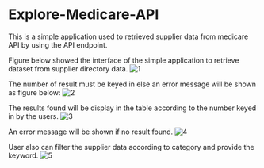 # Explore-Medicare-API
This is a simple application used to retrieved supplier data from medicare API by using the API endpoint.

Figure below showed the interface of the simple application to retrieve dataset from supplier directory data.
![1](https://user-images.githubusercontent.com/44746272/47998315-d48a0280-e139-11e8-8742-0b6f375400f3.png)

The number of result must be keyed in else an error message will be shown as figure below:
![2](https://user-images.githubusercontent.com/44746272/47998417-3480a900-e13a-11e8-9a07-155b3195dcbb.png)

The results found will be display in the table according to the number keyed in by the users.
![3](https://user-images.githubusercontent.com/44746272/47998950-e2408780-e13b-11e8-9d6e-66d85f552a73.png)

An error message will be shown if no result found.
![4](https://user-images.githubusercontent.com/44746272/47998907-bde4ab00-e13b-11e8-9055-19faf3e92d05.png)

User also can filter the supplier data according to category and provide the keyword.
![5](https://user-images.githubusercontent.com/44746272/47999008-12882600-e13c-11e8-9c88-b452090b769e.png)
